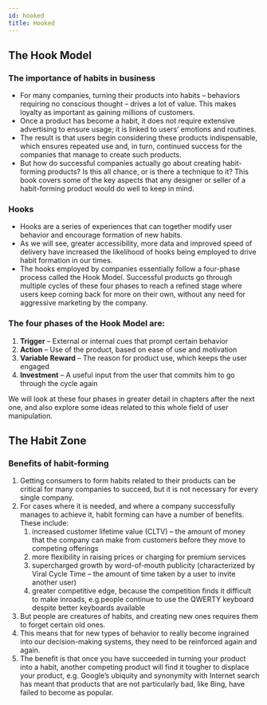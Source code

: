 ```yaml
---
id: hooked
title: Hooked
---
```


<!-- 
References:
https://visme.co/blog/wp-content/uploads/Hooked-How-to-Build-Habit-Forming-Products-Resume.pdf
-->

## The Hook Model

### The importance of habits in business
* For many companies, turning their products into habits – behaviors requiring no conscious thought – drives a lot of value. This makes loyalty as important as gaining millions of customers.
* Once a product has become a habit, it does not require extensive advertising to ensure usage; it
is linked to users’ emotions and routines.
* The result is that users begin considering these products indispensable, which ensures repeated use and, in turn, continued success for the companies that manage to create such products.
* But how do successful companies actually go about creating habit-forming products? Is this all chance, or is there a technique to it? This book covers some of the key aspects that any designer or seller of a habit-forming product would do well to keep in mind.

### Hooks

* Hooks are a series of experiences that can together modify user behavior and encourage formation of new habits.
* As we will see, greater accessibility, more data and improved speed of delivery have increased the likelihood of
hooks being employed to drive habit formation in our times.
* The hooks employed by companies essentially follow a four-phase process called the Hook Model. Successful products go through multiple cycles of these four phases to reach a refined stage where users keep coming back for more on their own, without any need for aggressive marketing by the company.

<!-- <img width="300" alt="image" src="https://user-images.githubusercontent.com/24937683/202777107-8587ac77-3925-47bd-b379-ecae9c02168b.png"> -->


### The four phases of the Hook Model are:

1. **Trigger** – External or internal cues that prompt certain behavior
2. **Action** – Use of the product, based on ease of use and motivation
3. **Variable Reward** – The reason for product use, which keeps the user engaged
4. **Investment** – A useful input from the user that commits him to go through the cycle again

We will look at these four phases in greater detail in chapters after the next one, and also explore some ideas related to this whole field of user manipulation.

## The Habit Zone

### Benefits of habit-forming
1. Getting consumers to form habits related to their products can be critical for many companies
to succeed, but it is not necessary for every single company.
2. For cases where it is needed, and where a company successfully manages to achieve it, habit forming can have a number of benefits. These include:
    1. increased customer lifetime value (CLTV) – the amount of money that the company can make from customers before they move to competing offerings
    2. more flexibility in raising prices or charging for premium services
    3.  supercharged growth by word-of-mouth publicity (characterized by Viral Cycle Time – the amount of time taken by a user to invite another user)
    4. greater competitive edge, because the competition finds it difficult to make inroads, e.g.people continue to use the QWERTY keyboard despite better keyboards available
3. But people are creatures of habits, and creating new ones requires them to forget certain old ones.
4. This means that for new types of behavior to really become ingrained into our decision-making
systems, they need to be reinforced again and again.
5. The benefit is that once you have succeeded in turning your product into a habit, another competing product will find it tougher to displace your product, e.g. Google’s ubiquity and synonymity with Internet search has meant that products that are not particularly bad, like Bing, have failed to become as popular.

<!-- ### How to test the habit-forming potential of your product? -->